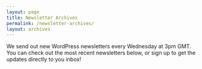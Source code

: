 ```yaml
---
layout: page
title: Newsletter Archives
permalink: /newsletter-archives/
layout: archives
---
```


We send out new WordPress newsletters every Wednesday at 3pm GMT. You can check out the most recent newsletters below, or sign up to get the updates directly to you inbox!